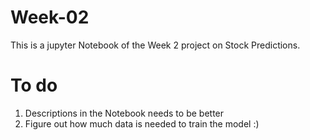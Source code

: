 # Week-02

This is a jupyter Notebook of the Week 2 project on Stock Predictions.

# To do
1. Descriptions in the Notebook needs to be better
2. Figure out how much data is needed to train the model :)
